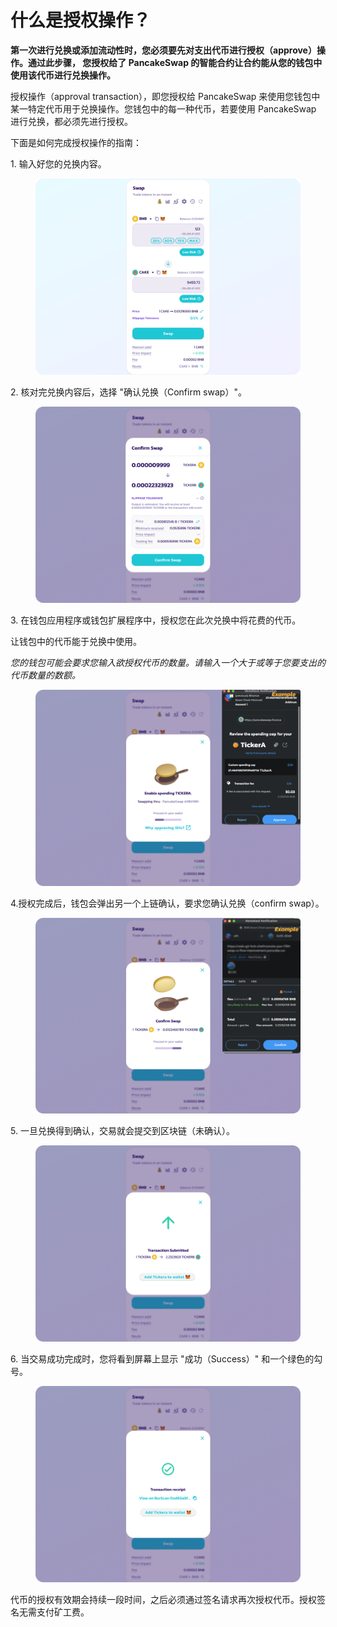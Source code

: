 # 什么是授权操作？

**第一次进行兑换或添加流动性时，您必须要先对支出代币进行授权（approve）操作。通过此步骤， 您授权给了 PancakeSwap 的智能合约让合约能从您的钱包中使用该代币进行兑换操作。**



授权操作（approval transaction），即您授权给 PancakeSwap 来使用您钱包中某一特定代币用于兑换操作。您钱包中的每一种代币，若要使用 PancakeSwap 进行兑换，都必须先进行授权。



下面是如何完成授权操作的指南：

1\. 输入好您的兑换内容。

<figure><img src="../../.gitbook/assets/approval01.jpg" alt=""><figcaption></figcaption></figure>

2\. 核对完兑换内容后，选择 "确认兑换（Confirm swap）"。

<figure><img src="../../.gitbook/assets/approval02.jpg" alt=""><figcaption></figcaption></figure>

3\. 在钱包应用程序或钱包扩展程序中，授权您在此次兑换中将花费的代币。

让钱包中的代币能于兑换中使用。

_您的钱包可能会要求您输入欲授权代币的数量。请输入一个大于或等于您要支出的代币数量的数额。_

<figure><img src="../../.gitbook/assets/approval03.jpg" alt=""><figcaption></figcaption></figure>

4.授权完成后，钱包会弹出另一个上链确认，要求您确认兑换（confirm swap）。

<figure><img src="../../.gitbook/assets/approval04.jpg" alt=""><figcaption></figcaption></figure>

5\. 一旦兑换得到确认，交易就会提交到区块链（未确认）。&#x20;

<figure><img src="../../.gitbook/assets/approval05.jpg" alt=""><figcaption></figcaption></figure>

6\. 当交易成功完成时，您将看到屏幕上显示 "成功（Success）" 和一个绿色的勾号。

<figure><img src="../../.gitbook/assets/approval06.jpg" alt=""><figcaption></figcaption></figure>

代币的授权有效期会持续一段时间，之后必须通过签名请求再次授权代币。授权签名无需支付矿工费。
